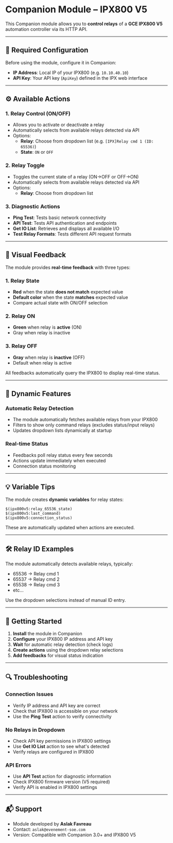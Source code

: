 # Companion Module – IPX800 V5

This Companion module allows you to **control relays** of a **GCE IPX800 V5** automation controller via its HTTP API.

---

## 🔧 Required Configuration

Before using the module, configure it in Companion:

- **IP Address**: Local IP of your IPX800 (e.g. `10.10.40.10`)
- **API Key**: Your API key (`ApiKey`) defined in the IPX web interface

---

## ⚙️ Available Actions

### 1. Relay Control (ON/OFF)
- Allows you to activate or deactivate a relay
- Automatically selects from available relays detected via API
- Options:
  - **Relay**: Choose from dropdown list (e.g. `[IPX]Relay cmd 1 (ID: 65536)`)
  - **State**: `ON` or `OFF`

### 2. Relay Toggle
- Toggles the current state of a relay (ON→OFF or OFF→ON)
- Automatically selects from available relays detected via API
- Options:
  - **Relay**: Choose from dropdown list

### 3. Diagnostic Actions
- **Ping Test**: Tests basic network connectivity
- **API Test**: Tests API authentication and endpoints
- **Get IO List**: Retrieves and displays all available I/O
- **Test Relay Formats**: Tests different API request formats

---

## 🎨 Visual Feedback

The module provides **real-time feedback** with three types:

### 1. Relay State
- **Red** when the state **does not match** expected value
- **Default color** when the state **matches** expected value
- Compare actual state with ON/OFF selection

### 2. Relay ON
- **Green** when relay is **active** (ON)
- Gray when relay is inactive

### 3. Relay OFF
- **Gray** when relay is **inactive** (OFF)
- Default when relay is active

All feedbacks automatically query the IPX800 to display real-time status.

---

## 🔄 Dynamic Features

### Automatic Relay Detection
- The module automatically fetches available relays from your IPX800
- Filters to show only command relays (excludes status/input relays)
- Updates dropdown lists dynamically at startup

### Real-time Status
- Feedbacks poll relay status every few seconds
- Actions update immediately when executed
- Connection status monitoring

---

## 💡 Variable Tips

The module creates **dynamic variables** for relay states:

```
$(ipx800v5:relay_65536_state)
$(ipx800v5:last_command)
$(ipx800v5:connection_status)
```

These are automatically updated when actions are executed.

---

## 🛠 Relay ID Examples

The module automatically detects available relays, typically:

- 65536 → Relay cmd 1
- 65537 → Relay cmd 2
- 65538 → Relay cmd 3
- etc...

Use the dropdown selections instead of manual ID entry.

---

## 🚀 Getting Started

1. **Install** the module in Companion
2. **Configure** your IPX800 IP address and API key
3. **Wait** for automatic relay detection (check logs)
4. **Create actions** using the dropdown relay selections
5. **Add feedbacks** for visual status indication

---

## 🔍 Troubleshooting

### Connection Issues
- Verify IP address and API key are correct
- Check that IPX800 is accessible on your network
- Use the **Ping Test** action to verify connectivity

### No Relays in Dropdown
- Check API key permissions in IPX800 settings
- Use **Get IO List** action to see what's detected
- Verify relays are configured in IPX800

### API Errors
- Use **API Test** action for diagnostic information
- Check IPX800 firmware version (V5 required)
- Verify API is enabled in IPX800 settings

---

## 📬 Support

- Module developed by **Aslak Favreau**
- Contact: `aslak@evenement-soe.com`
- Version: Compatible with Companion 3.0+ and IPX800 V5
